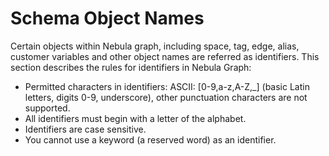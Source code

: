# Schema Object Names

Certain objects within Nebula graph, including space, tag, edge, alias, customer variables and other object names are referred as identifiers. This section describes the rules for identifiers in Nebula Graph:

* Permitted characters in identifiers:
       ASCII: [0-9,a-z,A-Z,_] (basic Latin letters, digits 0-9, underscore), other punctuation characters are not supported.
* All identifiers must begin with a letter of the alphabet.
* Identifiers are case sensitive.
* You cannot use a keyword (a reserved word) as an identifier.
